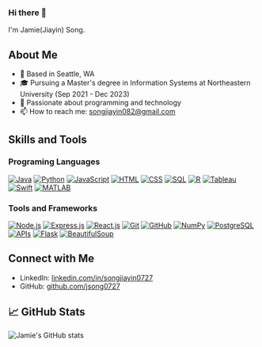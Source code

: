 ### Hi there 👋

I'm Jamie(Jiayin) Song.

## About Me
- 🌇 Based in Seattle, WA
- 🎓 Pursuing a Master's degree in Information Systems at Northeastern University (Sep 2021 - Dec 2023)
- 🌟 Passionate about programming and technology
- 📫 How to reach me: songjiayin082@gmail.com

## Skills and Tools

### Programing Languages
[![Java](https://img.shields.io/badge/Java-Advanced-green)](#) [![Python](https://img.shields.io/badge/Python-Advanced-green)](#) [![JavaScript](https://img.shields.io/badge/JavaScript-Advanced-green)](#) [![HTML](https://img.shields.io/badge/HTML-Advanced-green)](#) [![CSS](https://img.shields.io/badge/CSS-Advanced-green)](#) [![SQL](https://img.shields.io/badge/SQL-Intermediate-orange)](#) [![R](https://img.shields.io/badge/R-Intermediate-orange)](#) [![Tableau](https://img.shields.io/badge/Tableau-Intermediate-orange)](#) [![Swift](https://img.shields.io/badge/Swift-Beginner-red)](#) [![MATLAB](https://img.shields.io/badge/MATLAB-Beginner-red)](#)

### Tools and Frameworks
[![Node.js](https://img.shields.io/badge/Node.js-Advanced-green)](#) [![Express.js](https://img.shields.io/badge/Express.js-Advanced-green)](#) [![React.js](https://img.shields.io/badge/React.js-Advanced-green)](#) [![Git](https://img.shields.io/badge/Git-Advanced-green)](#) [![GitHub](https://img.shields.io/badge/GitHub-Advanced-green)](#) [![NumPy](https://img.shields.io/badge/NumPy-Intermediate-orange)](#) [![PostgreSQL](https://img.shields.io/badge/PostgreSQL-Intermediate-orange)](#) [![APIs](https://img.shields.io/badge/APIs-Intermediate-orange)](#) [![Flask](https://img.shields.io/badge/Flask-Intermediate-orange)](#) [![BeautifulSoup](https://img.shields.io/badge/BeautifulSoup-Intermediate-orange)](#)

## Connect with Me
- LinkedIn: [linkedin.com/in/songjiayin0727](https://www.linkedin.com/in/songjiayin0727/)
- GitHub: [github.com/jsong0727](https://github.com/jsong0727)

## 📈 GitHub Stats

![Jamie's GitHub stats](https://github-readme-stats.vercel.app/api?username=jsong0727&show_icons=true&theme=radical)



<!--
**jsong0727/jsong0727** is a ✨ _special_ ✨ repository because its `README.md` (this file) appears on your GitHub profile.

Here are some ideas to get you started:

- 🔭 I’m currently working on ...
- 🌱 I’m currently learning ...
- 👯 I’m looking to collaborate on ...
- 🤔 I’m looking for help with ...
- 💬 Ask me about ...
- 📫 How to reach me: ...
- 😄 Pronouns: ...
- ⚡ Fun fact: ...
-->
